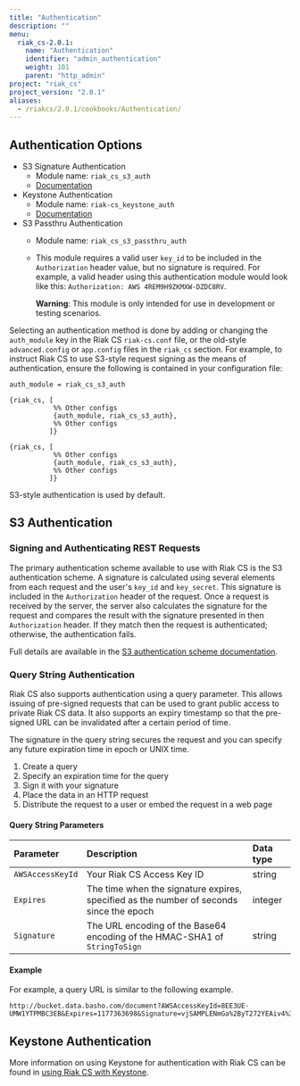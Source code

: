 ```yaml
---
title: "Authentication"
description: ""
menu:
  riak_cs-2.0.1:
    name: "Authentication"
    identifier: "admin_authentication"
    weight: 101
    parent: "http_admin"
project: "riak_cs"
project_version: "2.0.1"
aliases:
  - /riakcs/2.0.1/cookbooks/Authentication/
---
```


## Authentication Options

* S3 Signature Authentication
  * Module name: `riak_cs_s3_auth`
  * [Documentation](http://docs.aws.amazon.com/AmazonS3/latest/dev/RESTAuthentication.html)
* Keystone Authentication
  * Module name: `riak-cs_keystone_auth`
  * [Documentation](http://docs.openstack.org/api/openstack-identity-service/2.0/content/index.html)
* S3 Passthru Authentication
  * Module name: `riak_cs_s3_passthru_auth`
  * This module requires a valid user `key_id` to be included in the
    `Authorization` header value, but no signature is required. For
    example, a valid header using this authentication module would look
    like this: `Authorization: AWS 4REM9H9ZKMXW-DZDC8RV`.

    **Warning**: This module is only intended for use in development or
    testing scenarios.

Selecting an authentication method is done by adding or changing the
`auth_module` key in the Riak CS `riak-cs.conf` file, or the old-style
`advanced.config` or `app.config` files in the `riak_cs` section. For example,
to instruct Riak CS to use S3-style request signing as the means of
authentication, ensure the following is contained in your configuration file:

```riakcsconf
auth_module = riak_cs_s3_auth
```

```advancedconfig
{riak_cs, [
           %% Other configs
           {auth_module, riak_cs_s3_auth},
           %% Other configs
          ]}
```

```appconfig
{riak_cs, [
           %% Other configs
           {auth_module, riak_cs_s3_auth},
           %% Other configs
          ]}
```

S3-style authentication is used by default.

## S3 Authentication

### Signing and Authenticating REST Requests

The primary authentication scheme available to use with Riak CS is the S3
authentication scheme. A signature is calculated using several elements from
each request and the user's `key_id` and `key_secret`. This signature is
included in the `Authorization` header of the request. Once a request is
received by the server, the server also calculates the signature for the
request and compares the result with the signature presented in then
`Authorization` header. If they match then the request is authenticated;
otherwise, the authentication fails.

Full details are available in the [S3 authentication scheme
documentation](http://docs.amazonwebservices.com/AmazonS3/latest/dev/RESTAuthentication.html).

### Query String Authentication

Riak CS also supports authentication using a query parameter. This
allows issuing of pre-signed requests that can be used to grant public
access to private Riak CS data. It also supports an expiry timestamp so
that the pre-signed URL can be invalidated after a certain period of
time.

The signature in the query string secures the request and you can
specify any future expiration time in epoch or UNIX time.

1. Create a query
2. Specify an expiration time for the query
3. Sign it with your signature
4. Place the data in an HTTP request
5. Distribute the request to a user or embed the request in a web page

#### Query String Parameters

Parameter | Description | Data type
:---------|:------------|:---------
`AWSAccessKeyId` | Your Riak CS Access Key ID | string
`Expires` | The time when the signature expires, specified as the number of seconds since the epoch | integer
`Signature` | The URL encoding of the Base64 encoding of the HMAC-SHA1 of `StringToSign` | string

#### Example

For example, a query URL is similar to the following example.

```http
http://bucket.data.basho.com/document?AWSAccessKeyId=8EE3UE-UMW1YTPMBC3EB&Expires=1177363698&Signature=vjSAMPLENmGa%2ByT272YEAiv4%3D
```

## Keystone Authentication

More information on using Keystone for authentication with Riak CS can
be found in [using Riak CS with Keystone](/riak/cs/2.0.1/cookbooks/using-with-keystone).
